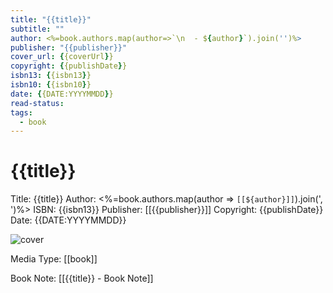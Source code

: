 ```yaml
---
title: "{{title}}"
subtitle: ""
author: <%=book.authors.map(author=>`\n  - ${author}`).join('')%>
publisher: "{{publisher}}"
cover_url: {{coverUrl}}
copyright: {{publishDate}}
isbn13: {{isbn13}}
isbn10: {{isbn10}}
date: {{DATE:YYYYMMDD}}
read-status:
tags: 
  - book
---
```

# {{title}}

Title: {{title}}
Author: <%=book.authors.map(author => `[[${author}]]`).join(', ')%>
ISBN: {{isbn13}}
Publisher: [[{{publisher}}]]
Copyright:  {{publishDate}}
Date: {{DATE:YYYYMMDD}}

![cover]({{coverUrl}})

Media Type: [[book]]

Book Note: [[{{title}} - Book Note]]